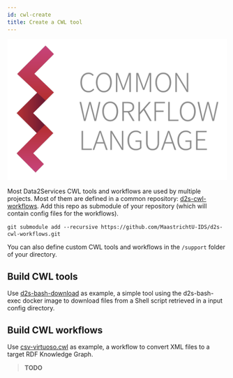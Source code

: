```yaml
---
id: cwl-create
title: Create a CWL tool
---
```


![CWL](/img/CWL_logo.png)

Most Data2Services CWL tools and workflows are used by multiple projects. Most of them are defined in a common repository: [d2s-cwl-workflows](https://github.com/MaastrichtU-IDS/d2s-cwl-workflows). Add this repo as submodule of your repository (which will contain config files for the workflows).

```shell
git submodule add --recursive https://github.com/MaastrichtU-IDS/d2s-cwl-workflows.git
```

You can also define custom CWL tools and workflows in the `/support` folder of your directory.

## Build CWL tools

Use [d2s-bash-download](https://github.com/MaastrichtU-IDS/d2s-cwl-workflows/blob/develop/steps/d2s-bash-download.cwl) as example, a simple tool using the d2s-bash-exec docker image to download files from a Shell script retrieved in a input config directory.

## Build CWL workflows

Use [csv-virtuoso.cwl](https://github.com/MaastrichtU-IDS/d2s-cwl-workflows/blob/develop/workflows/csv-virtuoso.cwl) as example, a workflow to convert XML files to a target RDF Knowledge Graph.

> **TODO**

